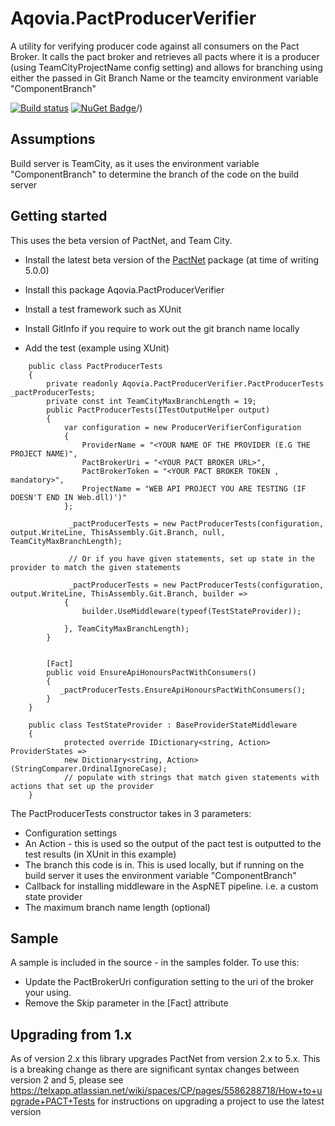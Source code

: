 # Aqovia.PactProducerVerifier

A utility for verifying producer code against all consumers on the Pact Broker.
It calls the pact broker and retrieves all pacts where it is a producer (using TeamCityProjectName config setting)
and allows for branching using either the passed in Git Branch Name or the teamcity environment variable "ComponentBranch"

[![Build status](https://ci.appveyor.com/api/projects/status/jltbacetwhyu9t2x/branch/master?svg=true)](https://ci.appveyor.com/project/aqovia/aqovia-pactproducerverifier/branch/master)
[![NuGet Badge](https://buildstats.info/nuget/aqovia.pactproducerverifier)](https://www.nuget.org/packages/aqovia.pactproducerverifier)/)

## Assumptions

Build server is TeamCity, as it uses the environment variable "ComponentBranch" to determine the branch of the code on the build server

## Getting started

This uses the beta version of PactNet, and Team City.

* Install the latest beta version of the [PactNet](https://github.com/pact-foundation/pact-net) package (at time of writing 5.0.0)
* Install this package Aqovia.PactProducerVerifier
* Install a test framework such as XUnit
* Install GitInfo if you require to work out the git branch name locally

* Add the test (example using XUnit)
```
    public class PactProducerTests
    {
        private readonly Aqovia.PactProducerVerifier.PactProducerTests _pactProducerTests;
        private const int TeamCityMaxBranchLength = 19;
        public PactProducerTests(ITestOutputHelper output)
        {
			var configuration = new ProducerVerifierConfiguration
            {
                ProviderName = "<YOUR NAME OF THE PROVIDER (E.G THE PROJECT NAME)",
                PactBrokerUri = "<YOUR PACT BROKER URL>",
				PactBrokerToken = "<YOUR PACT BROKER TOKEN , mandatory>",
                ProjectName = "WEB API PROJECT YOU ARE TESTING (IF DOESN'T END IN Web.dll)')"
            };

			 _pactProducerTests = new PactProducerTests(configuration, output.WriteLine, ThisAssembly.Git.Branch, null, TeamCityMaxBranchLength);

			 // Or if you have given statements, set up state in the provider to match the given statements

			 _pactProducerTests = new PactProducerTests(configuration, output.WriteLine, ThisAssembly.Git.Branch, builder =>
            {
                builder.UseMiddleware(typeof(TestStateProvider));

            }, TeamCityMaxBranchLength);
        }


        [Fact]
        public void EnsureApiHonoursPactWithConsumers()
        {
           _pactProducerTests.EnsureApiHonoursPactWithConsumers();
        }
    }

	public class TestStateProvider : BaseProviderStateMiddleware
	{
	        protected override IDictionary<string, Action> ProviderStates =>
            new Dictionary<string, Action>(StringComparer.OrdinalIgnoreCase);
			// populate with strings that match given statements with actions that set up the provider
	}
```
The PactProducerTests constructor takes in 3 parameters:
* Configuration settings
* An Action<string> - this is used so the output of the pact test is outputted to the test results (in XUnit in this example)
* The branch this code is in. This is used locally, but if running on the build server it uses the environment variable "ComponentBranch"
* Callback for installing middleware in the AspNET pipeline. i.e. a custom state provider
* The maximum branch name length (optional)

## Sample
A sample is included in the source - in the samples folder. To use this:
* Update the PactBrokerUri configuration setting to the uri of the broker your using.
* Remove the Skip parameter in the [Fact] attribute

## Upgrading from 1.x

As of version 2.x this library upgrades PactNet from version 2.x to 5.x. This is a breaking change as there are significant syntax changes between version 2 and 5, please see https://telxapp.atlassian.net/wiki/spaces/CP/pages/5586288718/How+to+upgrade+PACT+Tests for instructions on upgrading a project to use the latest version
